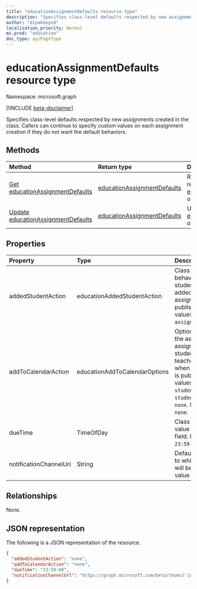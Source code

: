 ```yaml
---
title: "educationAssignmentDefaults resource type"
description: "Specifies class-level defaults respected by new assignments created in the class"
author: "dipakboyed"
localization_priority: Normal
ms.prod: "education"
doc_type: apiPageType
---
```


# educationAssignmentDefaults resource type

Namespace: microsoft.graph

[!INCLUDE [beta-disclaimer](../../includes/beta-disclaimer.md)]

Specifies class-level defaults respected by new assignments created in the class. Callers can continue to specify custom values on each assignment creation if they do not want the default behaviors.

## Methods
|Method|Return type|Description|
|:---|:---|:---|
|[Get educationAssignmentDefaults](../api/educationassignmentdefaults-get.md)|[educationAssignmentDefaults](../resources/educationassignmentdefaults.md)|Read the properties and relationships of an [educationAssignmentDefaults](../resources/educationassignmentdefaults.md) object.|
|[Update educationAssignmentDefaults](../api/educationassignmentdefaults-update.md)|[educationAssignmentDefaults](../resources/educationassignmentdefaults.md)|Update the properties of an [educationAssignmentDefaults](../resources/educationassignmentdefaults.md) object.|

## Properties
|Property|Type|Description|
|:---|:---|:---|
|addedStudentAction|educationAddedStudentAction|Class-level default behavior for handling students who are added after the assignment is published. Possible values are: `none`, `assignIfOpen`.|
|addToCalendarAction| educationAddToCalendarOptions|Optional field to control the asfor adding assignments to students' and teachers' calendars when the assignment is published. Possible values are: `studentsAndPublisher`, `studentsAndTeamOwners`, `none`. Default value is `none`.|
|dueTime|TimeOfDay|Class-level default value for due time field. Default value is `23:59:00`.|
|notificationChannelUrl|String|Default Teams channel to which notifications will be sent. Default value is `null`.|

## Relationships
None.

## JSON representation
The following is a JSON representation of the resource.
<!-- {
  "blockType": "resource",
  "keyProperty": "id",
  "@odata.type": "microsoft.graph.educationAssignmentDefaults",
  "openType": false
}
-->
``` json
{
  "addedStudentAction": "none",
  "addToCalendarAction": "none",
  "dueTime": "23:59:00",
  "notificationChannelUrl": "https://graph.microsoft.com/beta/teams('id')/channels('id')"
}
```

